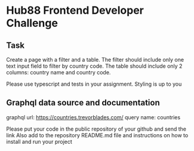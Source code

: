 # Hub88 Frontend Developer Challenge

## Task
Create a page with a filter and a table.
The filter should include only one text input field to filter by country code.
The table should include only 2 columns: country name and country code.

Please use typescript and tests in your assignment. Styling is up to you

## Graphql data source and documentation
graphql url: https://countries.trevorblades.com/
query name: countries

Please put your code in the public repository of your github and send the link
Also add to the repository README.md file and instructions on how to install and run your project
